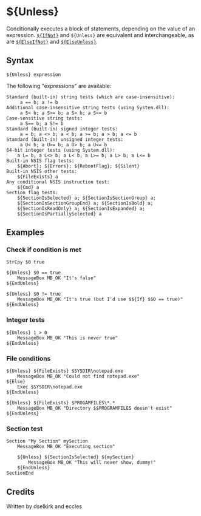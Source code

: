 # ${Unless}

Conditionally executes a block of statements, depending on the value of an expression. [`${IfNot}`][1] and `${Unless}` are equivalent and interchangeable, as are [`${ElseIfNot}`][2] and [`${ElseUnless}`][3].

## Syntax

    ${Unless} expression

The following "expressions" are available:

    Standard (built-in) string tests (which are case-insensitive):
         a == b; a != b
    Additional case-insensitive string tests (using System.dll):
         a S< b; a S>= b; a S> b; a S<= b
    Case-sensitive string tests:
         a S== b; a S!= b
    Standard (built-in) signed integer tests:
         a = b; a <> b; a < b; a >= b; a > b; a <= b
    Standard (built-in) unsigned integer tests:
         a U< b; a U>= b; a U> b; a U<= b
    64-bit integer tests (using System.dll):
        a L= b; a L<> b; a L< b; a L>= b; a L> b; a L<= b
    Built-in NSIS flag tests:
        ${Abort}; ${Errors}; ${RebootFlag}; ${Silent}
    Built-in NSIS other tests:
        ${FileExists} a
    Any conditional NSIS instruction test:
        ${Cmd} a
    Section flag tests:
        ${SectionIsSelected} a; ${SectionIsSectionGroup} a;
        ${SectionIsSectionGroupEnd} a; ${SectionIsBold} a;
        ${SectionIsReadOnly} a; ${SectionIsExpanded} a;
        ${SectionIsPartiallySelected} a

## Examples

### Check if condition is met

    StrCpy $0 true

    ${Unless} $0 == true
        MessageBox MB_OK "It's false"
    ${EndUnless}

    ${Unless} $0 != true
        MessageBox MB_OK "It's true (but I'd use $${If} $$0 == true)"
    ${EndUnless}

### Integer tests

    ${Unless} 1 > 0
        MessageBox MB_OK "This is never true"
    ${EndUnless}

### File conditions

    ${Unless} ${FileExists} $SYSDIR\notepad.exe
        MessageBox MB_OK "Could not find notepad.exe"
    ${Else}
        Exec $SYSDIR\notepad.exe
    ${EndUnless}

    ${Unless} ${FileExists} $PROGAMFILES\*.*
        MessageBox MB_OK "Directory $$PROGRAMFILES doesn't exist"
    ${EndUnless}

### Section test

    Section "My Section" mySection
        MessageBox MB_OK "Executing section"

        ${Unless} ${SectionIsSelected} ${mySection}
            MessageBox MB_OK "This will never show, dummy!"
        ${EndUnless}
    SectionEnd

## Credits

Written by dselkirk and eccles

[1]: IfNot.md
[2]: ElseIfNot.md
[3]: ElseUnless.md